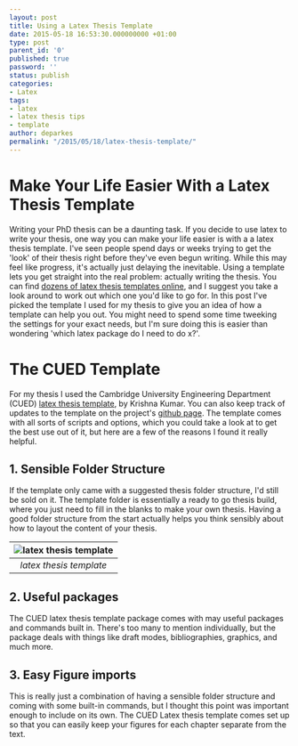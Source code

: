 ```yaml
---
layout: post
title: Using a Latex Thesis Template
date: 2015-05-18 16:53:30.000000000 +01:00
type: post
parent_id: '0'
published: true
password: ''
status: publish
categories:
- Latex
tags:
- latex
- latex thesis tips
- template
author: deparkes
permalink: "/2015/05/18/latex-thesis-template/"
---
```

<h1 class="attribution-info">Make Your Life Easier With a Latex Thesis Template</h1>
Writing your PhD thesis can be a daunting task. If you decide to use latex to write your thesis, one way you can make your life easier is with a a latex thesis template. I've seen people spend days or weeks trying to get the 'look' of their thesis right before they've even begun writing. While this may feel like progress, it's actually just delaying the inevitable. Using a template lets you get straight into the real problem: actually writing the thesis.
You can find <a href="https://www.sharelatex.com/templates/thesis">dozens of latex thesis templates online</a>, and I suggest you take a look around to work out which one you'd like to go for. In this post I've picked the template I used for my thesis to give you an idea of how a template can help you out. You might need to spend some time tweeking the settings for your exact needs, but I'm sure doing this is easier than wondering 'which latex package do I need to do x?'.
<h1>The CUED Template</h1>
For my thesis I used the Cambridge University Engineering Department (CUED) <a href="https://www-h.eng.cam.ac.uk/help/tpl/textprocessing/ThesisStyle/">latex thesis template</a>, by Krishna Kumar. You can also keep track of updates to the template on the project's <a href="https://github.com/kks32/phd-thesis-template/releases/tag/v1.4.5">github page</a>. The template comes with all sorts of scripts and options, which you could take a look at to get the best use out of it, but here are a few of the reasons I found it really helpful.
<h2>1. Sensible Folder Structure</h2>
If the template only came with a suggested thesis folder structure, I'd still be sold on it. The template folder is essentially a ready to go thesis build, where you just need to fill in the blanks to make your own thesis. Having a good folder structure from the start actually helps you think sensibly about how to layout the content of your thesis.

| ![latex thesis template]({{site.baseurl}}/assets/2015/05/FolderStructure.png) |
|:--:|
| *latex thesis template* |

<h2>2. Useful packages</h2>
The CUED latex thesis template package comes with may useful packages and commands built in. There's too many to mention individually, but the package deals with things like draft modes, bibliographies, graphics, and much more.
<h2>3. Easy Figure imports</h2>
This is really just a combination of having a sensible folder structure and coming with some built-in commands, but I thought this point was important enough to include on its own. The CUED Latex thesis template comes set up so that you can easily keep your figures for each chapter separate from the text.